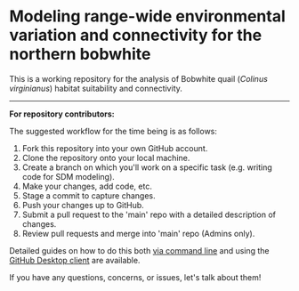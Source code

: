 # Modeling range-wide environmental variation and connectivity for the northern bobwhite

This is a working repository for the analysis of Bobwhite quail (*Colinus virginianus*) habitat suitability and connectivity.

------------------------------------------------------------------------

**For repository contributors:**

The suggested workflow for the time being is as follows:

1.  Fork this repository into your own GitHub account.
2.  Clone the repository onto your local machine.
3.  Create a branch on which you'll work on a specific task (e.g. writing code for SDM modeling).
4.  Make your changes, add code, etc.
5.  Stage a commit to capture changes.
6.  Push your changes up to GitHub.
7.  Submit a pull request to the 'main' repo with a detailed description of changes.
8.  Review pull requests and merge into 'main' repo (Admins only).

Detailed guides on how to do this both [via command line](https://docs.github.com/en/get-started/quickstart/contributing-to-projects) and using the [GitHub Desktop client](https://docs.github.com/en/desktop/contributing-and-collaborating-using-github-desktop/adding-and-cloning-repositories/cloning-and-forking-repositories-from-github-desktop) are available.

If you have any questions, concerns, or issues, let's talk about them!
